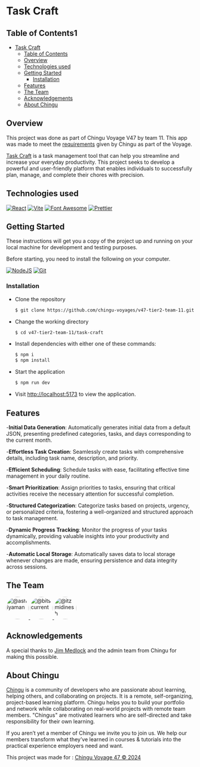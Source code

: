 # Task Craft

## Table of Contents1

- [Task Craft](#task-craft)
  - [Table of Contents](#table-of-contents)
  - [Overview](#overview)
  - [Technologies used](#technologies-used)
  - [Getting Started](#getting-started)
    - [Installation](#installation)
  - [Features](#features)
  - [The Team](#the-team)
  - [Acknowledgements](#acknowledgements)
  - [About Chingu](#about-chingu)

## Overview

This project was done as part of Chingu Voyage V47 by team 11. This app was made to meet the [requirements](https://github.com/chingu-voyages/voyage-project-tier2-dailytasks) given by Chingu as part of the Voyage.

[Task Craft](https://task-craft.netlify.app/) is a task management tool that can help you streamline and increase your everyday productivity. This project seeks to develop a powerful and user-friendly platform that enables individuals to successfully plan, manage, and complete their chores with precision.

## Technologies used

[![React][React]][React-url]
[![Vite][Vite]][Vite-url]
[![Font Awesome][Font Awesome]][Font Awesome-url]
[![Prettier][Prettier]][Prettier-url]

[Vite]: https://img.shields.io/badge/Vite-B73BFE?style=for-the-badge&logo=vite&logoColor=FFD62E
[Vite-url]: https://vitejs.dev/
[React]: https://img.shields.io/badge/React-61DAFB?style=for-the-badge&logo=react&logoColor=white
[React-url]: https://reactjs.org/
[Font Awesome]: https://img.shields.io/badge/Font%20Awesome-339AF0?style=for-the-badge&logo=font-awesome&logoColor=white
[Font Awesome-url]: https://fontawesome.com/
[Prettier]: https://img.shields.io/badge/Prettier-F7B93E?style=for-the-badge&logo=prettier&logoColor=white
[Prettier-url]: https://prettier.io/

## Getting Started

These instructions will get you a copy of the project up and running on your local machine for development and testing purposes.

Before starting, you need to install the following on your computer.

[![NodeJS](https://img.shields.io/badge/node.js-6DA55F?style=for-the-badge&logo=node.js&logoColor=white)](https://nodejs.org/en/download/) [![Git](https://img.shields.io/badge/git-%23F05033.svg?style=for-the-badge&logo=git&logoColor=white)](https://git-scm.com/downloads)

### Installation

- Clone the repository

  ```sh
  $ git clone https://github.com/chingu-voyages/v47-tier2-team-11.git
  ```

- Change the working directory

  ```sh
  $ cd v47-tier2-team-11/task-craft
  ```

- Install dependencies with either one of these commands:

  ```sh
  $ npm i
  $ npm install
  ```

- Start the application

  ```sh
  $ npm run dev
  ```

- Visit [http://localhost:5173](http://localhost:5173) to view the application.

## Features

-**Initial Data Generation**: Automatically generates initial data from a default JSON, presenting predefined categories, tasks, and days corresponding to the current month.

-**Effortless Task Creation**: Seamlessly create tasks with comprehensive details, including task name, description, and priority.

-**Efficient Scheduling**: Schedule tasks with ease, facilitating effective time management in your daily routine.

-**Smart Prioritization**: Assign priorities to tasks, ensuring that critical activities receive the necessary attention for successful completion.

-**Structured Categorization**: Categorize tasks based on projects, urgency, or personalized criteria, fostering a well-organized and structured approach to task management.

-**Dynamic Progress Tracking**: Monitor the progress of your tasks dynamically, providing valuable insights into your productivity and accomplishments.

-**Automatic Local Storage**: Automatically saves data to local storage whenever changes are made, ensuring persistence and data integrity across sessions.

## The Team

<div>
  <a target="_blank" href="https://github.com/ashiyaman" class="circle">
  <img
    src="https://avatars.githubusercontent.com/u/14231344?v=4"
    alt="@ashiyaman"
    size="60"
    height="60"
    width="60"
    style="border-radius: 100%;"
    title="Ashiya Banu"
    />
  </a>
  <a
    target="_blank"
    href="https://github.com/bitscurrent"
    >
  <img
    src="https://avatars.githubusercontent.com/u/150729849?v=4"
    alt="@bitscurrent"
    size="60"
    height="60"
    width="60"
    style="border-radius: 100%;"
    title="Dilip"
    />
  </a>
  <a
    target="_blank"
    href="https://github.com/itzmidinesh"
    class="circle"
    >
  <img
    src="https://avatars.githubusercontent.com/u/5523347?v=4"
    alt="@itzmidinesh"
    size="60"
    height="60"
    width="60"
    style="border-radius: 100%;"
    title="Dinesh Anbazhagan"
    />
  </a>
</div>

## Acknowledgements

A special thanks to [Jim Medlock](https://github.com/jdmedlock) and the admin team from Chingu for making this possible.

</div>

## About Chingu

[Chingu](https://www.chingu.io/) is a community of developers who are passionate about learning, helping others, and collaborating on projects. It is a remote, self-organizing, project-based learning platform. Chingu helps you to build your portfolio and network while collaborating on real-world projects with remote team members. "Chingus" are motivated learners who are self-directed and take responsibility for their own learning.

If you aren’t yet a member of Chingu we invite you to join us. We help our members transform what they’ve learned in courses & tutorials into the practical experience employers need and want.

This project was made for : [Chingu Voyage 47 &copy; 2024](https://www.chingu.io/)

